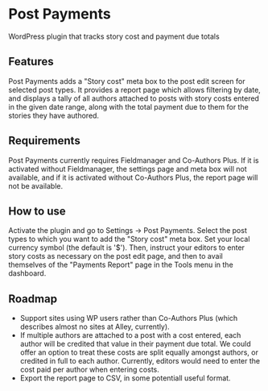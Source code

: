# Post Payments
WordPress plugin that tracks story cost and payment due totals

## Features
Post Payments adds a "Story cost" meta box to the post edit screen for selected post types. It provides a report page which allows filtering by date, and displays a tally of all authors attached to posts with story costs entered in the given date range, along with the total payment due to them for the stories they have authored.

## Requirements
Post Payments currently requires Fieldmanager and Co-Authors Plus. If it is activated without Fieldmanager, the settings page and meta box will not available, and if it is activated without Co-Authors Plus, the report page will not be available.

## How to use
Activate the plugin and go to Settings -> Post Payments. Select the post types to which you want to add the "Story cost" meta box. Set your local currency symbol (the default is '$'). Then, instruct your editors to enter story costs as necessary on the post edit page, and then to avail themselves of the "Payments Report" page in the Tools menu in the dashboard.

## Roadmap
* Support sites using WP users rather than Co-Authors Plus (which describes almost no sites at Alley, currently).
* If multiple authors are attached to a post with a cost entered, each author will be credited that value in their payment due total. We could offer an option to treat these costs are split equally amongst authors, or credited in full to each author. Currently, editors would need to enter the cost paid per author when entering costs.
* Export the report page to CSV, in some potentiall useful format.